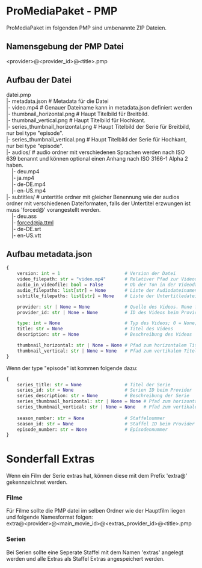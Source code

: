 # ProMediaPaket  - PMP

ProMediaPaket im folgenden PMP sind umbenannte ZIP Dateien.

## Namensgebung der PMP Datei
\<provider\>@\<provider_id\>@\<title\>.pmp

## Aufbau der Datei
datei.pmp  
|- metadata.json    # Metadata für die Datei  
|- video.mp4        # Genauer Dateiname kann in metadata.json definiert werden  
|- thumbnail_horizontal.png         # Haupt Titelbild für Breitbild.  
|- thumbnail_vertical.png           # Haupt Titelbild für Hochkant.  
|- series_thumbnail_horizontal.png  # Haupt Titelbild der Serie für Breitbild, nur bei type "episode".  
|- series_thumbnail_vertical.png    # Haupt Titelbild der Serie für Hochkant, nur bei type "episode".  
|- audios/  # audio ordner mit verschiedenen Sprachen werden nach ISO 639 benannt und können optional einen Anhang nach ISO 3166-1 Alpha 2 haben.  
 |- deu.mp4  
 |- ja.mp4  
 |- de-DE.mp4  
 |- en-US.mp4  
|- subtitles/ # untertitle ordner mit gleicher Benennung wie der audios ordner mit verschiedenen Dateiformaten, falls der Untertitel erzwungen ist muss 'forced@' vorangestellt werden.  
 |- deu.ass  
 |- forced@ja.ttml  
 |- de-DE.srt  
 |- en-US.vtt  


## Aufbau metadata.json
```python
{
    version: int = 1                        # Version der Datei
    video_filepath: str = "video.mp4"       # Relativer Pfad zur Videodatei
    audio_in_videofile: bool = False        # Ob der Ton in der Videodatei ist. Bitte vermeiden.
    audio_filepaths: list[str] = None       # Liste der Audiodateinamen. Der audios/ Prefix ist nicht enthalten. Die Sprache kann mit Path().stem abgelesen werden.
    subtitle_filepaths: list[str] = None    # Liste der Untertitledateinamen. Det subtitles/ Prefix ist nicht enthalten. Die Sprache und ob erzwungen kann mit Path().stem abgelesen werden.

    provider: str | None = None             # Quelle des Videos. None für unbekannt/anders
    provider_id: str | None = None          # ID des Videos beim Provider selber.

    type: int = None                        # Typ des Videos; 0 = None; 1 = "episode"; 2 = "movie"
    title: str = None                       # Titel des Videos
    description: str = None                 # Beschreibung des Videos

    thumbnail_horizontal: str | None = None # Pfad zum horizontalem Titelbild.
    thumbnail_vertical: str | None = None   # Pfad zum vertikalem Titelbild.
}
```

Wenn der type "episode" ist kommen folgende dazu:
```python
{
    series_title: str = None                # Titel der Serie
    series_id: str = None                   # Serien ID beim Provider
    series_description: str = None          # Beschreibung der Serie
    series_thumbnail_horizontal: str | None = None # Pfad zum horizontalem Serientitelbild.
    series_thumbnail_vertical: str | None = None   # Pfad zum vertikalem Serientitelbild.
    
    season_number: str = None               # Staffelnummer
    season_id: str = None                   # Staffel ID beim Provider
    episode_number: str = None              # Episodennummer
}
```

# Sonderfall Extras
Wenn ein Film der Serie extras hat, können diese mit dem Prefix 'extra@' gekennzeichnet werden.

### Filme
Für Filme sollte die PMP datei im selben Ordner wie der Hauptfilm liegen und folgende Namesformat folgen:
extra@\<provider\>@\<main_movie_id\>@\<extras_provider_id\>@\<title\>.pmp

### Serien
Bei Serien sollte eine Seperate Staffel mit dem Namen 'extras' angelegt werden und alle Extras als Staffel Extras angespeichert werden.
